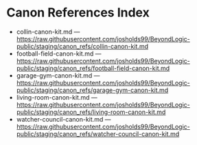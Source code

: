 # Canon References Index

- collin-canon-kit.md — https://raw.githubusercontent.com/josholds99/BeyondLogic-public/staging/canon_refs/collin-canon-kit.md
- football-field-canon-kit.md — https://raw.githubusercontent.com/josholds99/BeyondLogic-public/staging/canon_refs/football-field-canon-kit.md
- garage-gym-canon-kit.md — https://raw.githubusercontent.com/josholds99/BeyondLogic-public/staging/canon_refs/garage-gym-canon-kit.md
- living-room-canon-kit.md — https://raw.githubusercontent.com/josholds99/BeyondLogic-public/staging/canon_refs/living-room-canon-kit.md
- watcher-council-canon-kit.md — https://raw.githubusercontent.com/josholds99/BeyondLogic-public/staging/canon_refs/watcher-council-canon-kit.md
